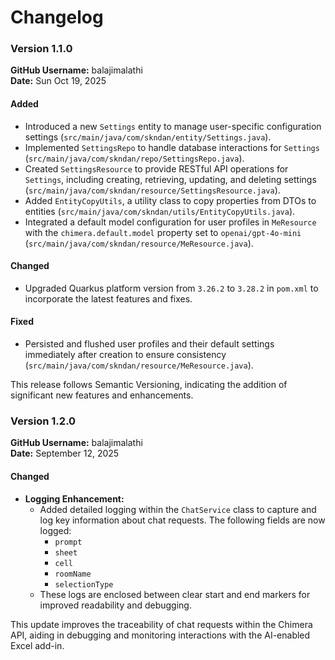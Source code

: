 # Changelog

### Version 1.1.0  

**GitHub Username:** balajimalathi  
**Date:** Sun Oct 19, 2025  

#### Added  
- Introduced a new `Settings` entity to manage user-specific configuration settings (`src/main/java/com/skndan/entity/Settings.java`).
- Implemented `SettingsRepo` to handle database interactions for `Settings` (`src/main/java/com/skndan/repo/SettingsRepo.java`).
- Created `SettingsResource` to provide RESTful API operations for `Settings`, including creating, retrieving, updating, and deleting settings (`src/main/java/com/skndan/resource/SettingsResource.java`).
- Added `EntityCopyUtils`, a utility class to copy properties from DTOs to entities (`src/main/java/com/skndan/utils/EntityCopyUtils.java`).
- Integrated a default model configuration for user profiles in `MeResource` with the `chimera.default.model` property set to `openai/gpt-4o-mini` (`src/main/java/com/skndan/resource/MeResource.java`).

#### Changed  
- Upgraded Quarkus platform version from `3.26.2` to `3.28.2` in `pom.xml` to incorporate the latest features and fixes.

#### Fixed  
- Persisted and flushed user profiles and their default settings immediately after creation to ensure consistency (`src/main/java/com/skndan/resource/MeResource.java`).

This release follows Semantic Versioning, indicating the addition of significant new features and enhancements.

### Version 1.2.0

**GitHub Username:** balajimalathi  
**Date:** September 12, 2025  

#### Changed
- **Logging Enhancement:**  
  - Added detailed logging within the `ChatService` class to capture and log key information about chat requests. The following fields are now logged:
    - `prompt`
    - `sheet`
    - `cell`
    - `roomName`
    - `selectionType`
  - These logs are enclosed between clear start and end markers for improved readability and debugging.

This update improves the traceability of chat requests within the Chimera API, aiding in debugging and monitoring interactions with the AI-enabled Excel add-in.